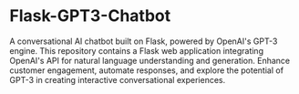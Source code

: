 # Flask-GPT3-Chatbot
A conversational AI chatbot built on Flask, powered by OpenAI's GPT-3 engine. This repository contains a Flask web application integrating OpenAI's API for natural language understanding and generation. Enhance customer engagement, automate responses, and explore the potential of GPT-3 in creating interactive conversational experiences.
